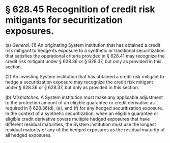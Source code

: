 # § 628.45   Recognition of credit risk mitigants for securitization exposures.

(a) *General.* (1) An originating System institution that has obtained a credit risk mitigant to hedge its exposure to a synthetic or traditional securitization that satisfies the operational criteria provided in § 628.41 may recognize the credit risk mitigant under § 628.36 or § 628.37, but only as provided in this section.


(2) An investing System institution that has obtained a credit risk mitigant to hedge a securitization exposure may recognize the credit risk mitigant under § 628.36 or § 628.37, but only as provided in this section.


(b) *Mismatches.* A System institution must make any applicable adjustment to the protection amount of an eligible guarantee or credit derivative as required in § 628.36(d), (e), and (f) for any hedged securitization exposure. In the context of a synthetic securitization, when an eligible guarantee or eligible credit derivative covers multiple hedged exposures that have different residual maturities, the System institution must use the longest residual maturity of any of the hedged exposures as the residual maturity of all hedged exposures.




